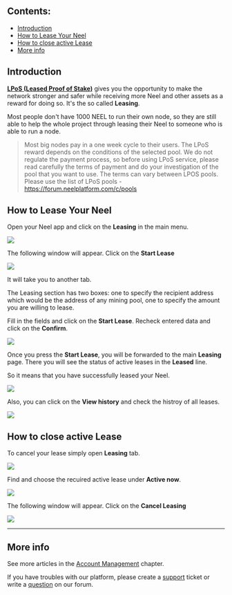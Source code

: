 ## **Contents**:

* [Introduction](#introduction)
* [How to Lease Your Neel](#how-to-lease-your-neel)
* [How to close active Lease](#how-to-close-active-lease)
* [More info](#more-info)

## Introduction

[**LPoS \(Leased Proof of Stake\)**](/platform-features/leased-proof-of-stake-lpos.md) gives you the opportunity to make the network stronger and safer while receiving more Neel and other assets as a reward for doing so. It's the so called **Leasing**.

Most people don't have 1000 NEEL to run their own node, so they are still able to help the whole project through leasing their Neel to someone who is able to run a node.

> Most big nodes pay in a one week cycle to their users. The LPoS reward depends on the conditions of the selected pool.
We do not regulate the payment process, so before using LPoS service, please read carefully the terms of payment and do your investigation of the pool that you want to use.
The terms can vary between LPOS pools. Please use the list of LPoS pools - https://forum.neelplatform.com/c/pools

## How to Lease Your Neel

Open your Neel app and click on the **Leasing** in the main menu.

![](/neel-client/mobile-apps/_assets/neel_leasing_01.png)

The following window will appear. Click on the **Start Lease**

![](/neel-client/mobile-apps/_assets/neel_leasing_02.png)

It will take you to another tab.

The Leasing section has two boxes: one to specify the recipient address which would be the address of any mining pool, one to specify the amount you are willing to lease.

Fill in the fields and click on the **Start Lease**. Recheck entered data and click on the **Confirm**.

![](/neel-client/mobile-apps/_assets/neel_leasing_03.png)

Once you press the **Start Lease**, you will be forwarded to the main **Leasing** page. There you will see the status of active leases in the **Leased** line.

So it means that you have successfully leased your Neel.

![](/neel-client/mobile-apps/_assets/neel_leasing_05.png)

Also, you can click on the **View history** and check the histroy of all leases.

![](/neel-client/mobile-apps/_assets/neel_leasing_06.png)

## How to close active Lease

To cancel your lease simply open **Leasing** tab.

![](/neel-client/mobile-apps/_assets/neel_leasing_01.png)

Find and choose the recuired active lease under **Active now**.

![](/neel-client/mobile-apps/_assets/neel_leasing_07.png)

The following window will appear. Click on the **Cancel Leasing**

![](/neel-client/mobile-apps/_assets/neel_leasing_08.png)

___

## More info

See more articles in the [Account Management](/neel-client/mobile-apps/iOS/account-management.md) chapter.

If you have troubles with our platform, please create a [support](https://support.neelplatform.com/) ticket or write a [question](https://forum.neelplatform.com/) on our forum.
